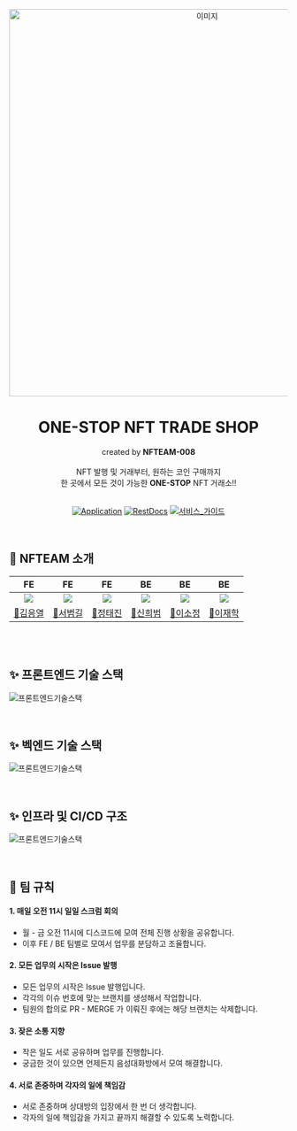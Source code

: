 <div align=center>
  <img width="700" alt="이미지" src="https://newsroom-prd-data.s3.ap-northeast-2.amazonaws.com/wp-content/uploads/2022/03/0328_SKT%EB%89%B4%EC%8A%A4%EB%A3%B8_%ED%8A%B8%EB%A0%8C%EB%93%9C%ED%82%A4%EC%9B%8C%EB%93%9C_PC.png">
  <h1> ONE-STOP NFT TRADE SHOP </h1>
  created by <strong>NFTEAM-008</strong>
  <br>
  <br>
  NFT 발행 및 거래부터, 원하는 코인 구매까지 
  <br>
  한 곳에서 모든 것이 가능한 <strong>ONE-STOP</strong> NFT 거래소!!
  <br>
  <br>

[![Application](http://img.shields.io/badge/Application-yellow?logo=Bitcoin&logoColor=white&link=https://www.nfteam008.com/)](https://www.nfteam008.com/)
[![RestDocs](http://img.shields.io/badge/APIDOCS-green?logo=ReadtheDocs&logoColor=white&link=https://nfteam008.com)](https://nfteam008.com)
[![서비스_가이드](http://img.shields.io/badge/-프로젝트_기록저장소-098223?logo=Ello&logoColor=white&link=https://www.notion.so/codestates/Non-fungible-Team-NFT-3559116acd934cb69a3c90660c678518)](https://www.notion.so/codestates/Non-fungible-Team-NFT-3559116acd934cb69a3c90660c678518)
</div>

<br/>

## 💱 NFTEAM 소개
|                                  FE                                   |                                  FE                                   |                                      FE                                      |                                       BE                                        |                                      BE                                      |                                      BE                                      |
|:---------------------------------------------------------------------:|:---------------------------------------------------------------------:|:----------------------------------------------------------------------------:|:-------------------------------------------------------------------------------:|:----------------------------------------------------------------------------:|:----------------------------------------------------------------------------:|
| ![](https://cdn-icons-png.flaticon.com/512/6298/6298900.png?size=200) | ![](https://cdn-icons-png.flaticon.com/512/6298/6298900.png?size=200) | ![](https://cdn-icons-png.flaticon.com/512/6298/6298900.png?size=200) | ![](https://cdn-icons-png.flaticon.com/512/6298/6298900.png?size=200) |![](https://cdn-icons-png.flaticon.com/512/6298/6298900.png?size=200) | ![](https://cdn-icons-png.flaticon.com/512/6298/6298900.png?size=200) | |
|                  [💱김응열](https://github.com/Valentin1495)                   |                 [💱서범길](https://github.com/kongalabear)                  |                      [💱정태진](https://github.com/taejinii)                       |                   [💱신희범](https://github.com/ShinHB417)                   |                 [💱이소정](https://github.com/sojeongLee0125)                  |                    [💱이재학](https://github.com/jaehak24)                    | 

<br>
<br/>

## ✨ 프론트엔드 기술 스택

![프론트엔드기술스택](https://nfteam-dev-img.s3.ap-northeast-2.amazonaws.com/fe.png.jpg)

<br/>

## ✨ 벡엔드 기술 스택

![프론트엔드기술스택](https://nfteam-dev-img.s3.ap-northeast-2.amazonaws.com/be.png.jpg)

<br/>

## ✨ 인프라 및 CI/CD 구조

![프론트엔드기술스택](https://nfteam-dev-img.s3.ap-northeast-2.amazonaws.com/infra.png.jpg)

<br/>

## 🤝 팀 규칙

#### 1. 매일 오전 11시 일일 스크럼 회의

- 월 - 금 오전 11시에 디스코드에 모여 전체 진행 상황을 공유합니다.
- 이후 FE / BE 팀별로 모여서 업무를 분담하고 조율합니다.

#### 2. 모든 업무의 시작은 Issue 발행

- 모든 업무의 시작은 Issue 발행입니다. 
- 각각의 이슈 번호에 맞는 브랜치를 생성해서 작업합니다.
- 팀원의 합의로 PR - MERGE 가 이뤄진 후에는 해당 브랜치는 삭제합니다.

#### 3. 잦은 소통 지향

- 작은 일도 서로 공유하며 업무를 진행합니다.
- 궁금한 것이 있으면 언제든지 음성대화방에서 모여 해결합니다.

#### 4. 서로 존중하며 각자의 일에 책임감

- 서로 존중하며 상대방의 입장에서 한 번 더 생각합니다.
- 각자의 일에 책임감을 가지고 끝까지 해결할 수 있도록 노력합니다.

<br/>

       
